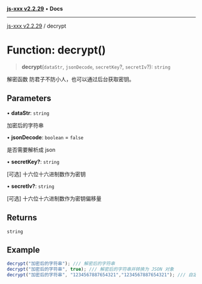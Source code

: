 [**js-xxx v2.2.29**](../README.md) • **Docs**

***

[js-xxx v2.2.29](../README.md) / decrypt

# Function: decrypt()

> **decrypt**(`dataStr`, `jsonDecode`, `secretKey`?, `secretIv`?): `string`

解密函数
防君子不防小人，也可以通过后台获取密钥。

## Parameters

• **dataStr**: `string`

加密后的字符串

• **jsonDecode**: `boolean` = `false`

是否需要解析成 json

• **secretKey?**: `string`

[可选] 十六位十六进制数作为密钥

• **secretIv?**: `string`

[可选] 十六位十六进制数作为密钥偏移量

## Returns

`string`

## Example

```ts
decrypt("加密后的字符串"); /// 解密后的字符串
decrypt("加密后的字符串", true); /// 解密后的字符串并转换为 JSON 对象
decrypt("加密后的字符串", "1234567887654321","1234567887654321"); /// 自定义密钥解密后的字符串
```
